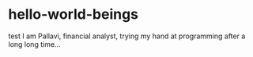 # hello-world-beings
test
I am Pallavi, financial analyst, trying my hand at programming after a long long time...
